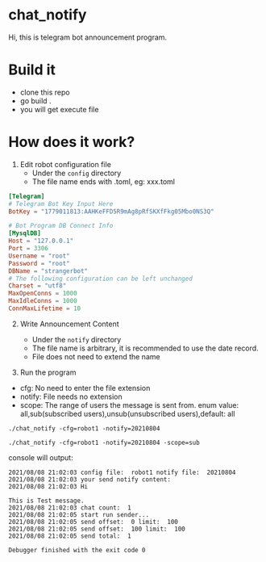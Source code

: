 # chat_notify

Hi, this is telegram bot announcement program.
# Build it

* clone this repo
* go build .
* you will get execute file

# How does it work?

1. Edit robot configuration file
    * Under the ```config``` directory
    * The file name ends with .toml, eg: xxx.toml

```toml
[Telegram]
# Telegram Bot Key Input Here
BotKey = "1779011813:AAHKeFFD5R9mAg8pRfSKXfFkg05Mbo0NS3Q"

# Bot Program DB Connect Info
[MysqlDB]
Host = "127.0.0.1"
Port = 3306
Username = "root"
Password = "root"
DBName = "strangerbot"
# The following configuration can be left unchanged
Charset = "utf8"
MaxOpenConns = 1000
MaxIdleConns = 1000
ConnMaxLifetime = 10
```

2. Write Announcement Content
    * Under the ```notify``` directory
    * The file name is arbitrary, it is recommended to use the date record.
    * File does not need to extend the name


3. Run the program

* cfg: No need to enter the file extension
* notify: File needs no extension
* scope: The range of users the message is sent from. enum value: all,sub(subscribed users),unsub(unsubscribed users),default: all

```
./chat_notify -cfg=robot1 -notify=20210804
```

```
./chat_notify -cfg=robot1 -notify=20210804 -scope=sub
```

console will output:

```
2021/08/08 21:02:03 config file:  robot1 notify file:  20210804
2021/08/08 21:02:03 your send notify content: 
2021/08/08 21:02:03 Hi

This is Test message.
2021/08/08 21:02:03 chat count:  1
2021/08/08 21:02:05 start run sender...
2021/08/08 21:02:05 send offset:  0 limit:  100
2021/08/08 21:02:05 send offset:  100 limit:  100
2021/08/08 21:02:05 send total:  1

Debugger finished with the exit code 0
```